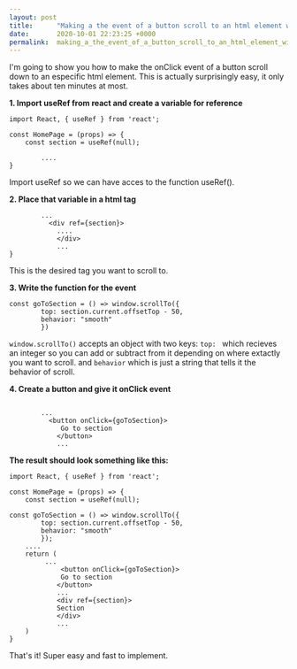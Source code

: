 ```yaml
---
layout: post
title:      "Making a the event of a button scroll to an html element with React"
date:       2020-10-01 22:23:25 +0000
permalink:  making_a_the_event_of_a_button_scroll_to_an_html_element_with_react
---
```



I'm going to show you how to make the onClick event of a button scroll down to an especific html element. This is actually surprisingly easy, it only takes about ten minutes at most. 

**1. Import useRef from react and create a variable for reference**

```
import React, { useRef } from 'react';

const HomePage = (props) => {
    const section = useRef(null);
		
		....
}
```
Import useRef so we can have acces to the function useRef().

**2. Place that variable in a html tag**

```
	  	...
		  <div ref={section}>
			....
			</div>
			...
}
```

This is the desired tag you want to scroll to.

**3. Write the function for the event**

```
const goToSection = () => window.scrollTo({ 
        top: section.current.offsetTop - 50,
        behavior: "smooth"
        })
```

`window.scrollTo()` accepts an object with two keys: `top: ` which recieves an integer so you can add or subtract from it depending on where extactly you want to scroll. and `behavior` which is just a string that tells it the behavior of scroll.

**4. Create a button and give it onClick event**

```

	  	...
		  <button onClick={goToSection}> 
			 Go to section
			</button>
			...
```

**The result should look something like this:**

```
import React, { useRef } from 'react';
​
const HomePage = (props) => {
    const section = useRef(null);
		
const goToSection = () => window.scrollTo({ 
        top: section.current.offsetTop - 50,
        behavior: "smooth"
        });
    ....
	return (
	     ...
			 <button onClick={goToSection}> 
			 Go to section
			</button>
			...
			<div ref={section}>
			Section
			</div>
			...
	)
}
```

That's it! Super easy and fast to implement.






